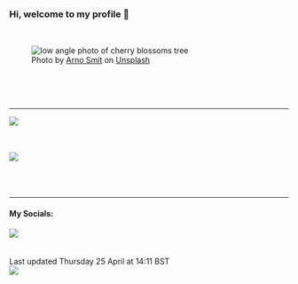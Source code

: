 <h3>Hi, welcome to my profile 👋</h3>

<br />
<figure>
  <img
    src="https://images.unsplash.com/photo-1462275646964-a0e3386b89fa?crop=entropy&cs=tinysrgb&fit=max&fm=jpg&ixid=M3wyNzQ3MDB8MHwxfHJhbmRvbXx8fHx8fHx8fDE3MTQwNDc1NjR8&ixlib=rb-4.0.3&q=80&w=1080&auto=format"
    alt="low angle photo of cherry blossoms tree" 
  />
  <figcaption>Photo by <a
    href="https://unsplash.com/@_entreprenerd?utm_source=Profile%20readme&utm_medium=referral">Arno Smit</a> on <a
    href="https://unsplash.com/?utm_source=Profile%20readme&utm_medium=referral">Unsplash</a></figcaption>
</figure>




  <br /><br /><br />

<hr />
<img
  src="https://github-readme-stats.vercel.app/api?username=shanelucy&show_icons=true&theme=calm"
/>
<br /><br /><br />

<img 
  src="https://github-readme-stats.vercel.app/api/top-langs/?username=shanelucy&theme=calm"
/>
<br /><br /><br /><br />
<hr />
<h4>My Socials:</h4>
<a href="https://uk.linkedin.com/in/shane-lucy-4735b616a">
  <img
    src="https://img.shields.io/badge/linkedin%20-%230077B5.svg?&style=for-the-badge&logo=linkedin&logoColor=white"
  />
</a>
<br /><br /><br />
Last updated Thursday 25 April at 14:11 BST
<br />
<img
  src="https://github.com/ShaneLucy/ShaneLucy/workflows/README%20build/badge.svg"
/>
